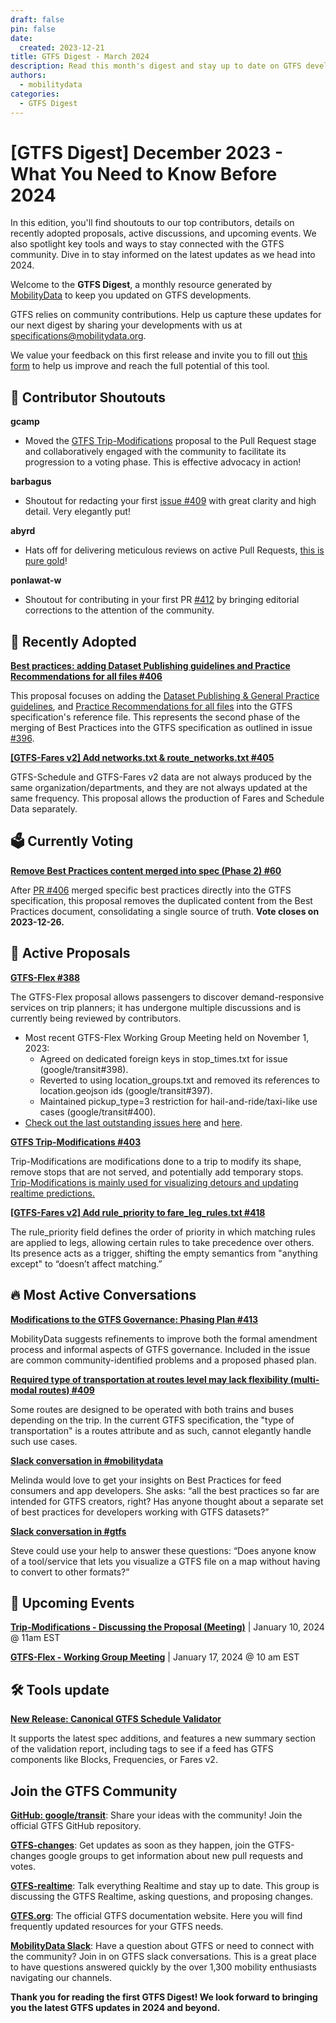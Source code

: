 ```yaml
---
draft: false
pin: false
date:
  created: 2023-12-21
title: GTFS Digest - March 2024
description: Read this month's digest and stay up to date on GTFS development.
authors: 
  - mobilitydata
categories:
  - GTFS Digest
---
```


# [GTFS Digest] December 2023 - What You Need to Know Before 2024
In this edition, you'll find shoutouts to our top contributors, details on recently adopted proposals, active discussions, and upcoming events. We also spotlight key tools and ways to stay connected with the GTFS community. Dive in to stay informed on the latest updates as we head into 2024.


<!-- more -->

Welcome to the **GTFS Digest**, a monthly resource generated by [MobilityData](https://mobilitydata.org/) to keep you updated on GTFS developments.

GTFS relies on community contributions. Help us capture these updates for our next digest by sharing your developments with us at [specifications@mobilitydata.org](mailto:specifications@mobiltydata.org).

We value your feedback on this first release and invite you to fill out [this form](https://forms.gle/GGefktvemnJD5Q9g8) to help us improve and reach the full potential of this tool.

## 🏅 Contributor Shoutouts

**gcamp**

* Moved the [GTFS Trip-Modifications](https://github.com/google/transit/pull/403) proposal to the Pull Request stage and collaboratively engaged with the community to facilitate its progression to a voting phase. This is effective advocacy in action!

**barbagus**

* Shoutout for redacting your first [issue #409](https://github.com/google/transit/issues/409) with great clarity and high detail. Very elegantly put!

**abyrd**

* Hats off for delivering meticulous reviews on active Pull Requests, [this is pure gold](https://github.com/google/transit/pull/403#issuecomment-1841006022)!

**ponlawat-w**

* Shoutout for contributing in your first PR [#412](https://github.com/google/transit/pull/412) by bringing editorial corrections to the attention of the community.

## 🚀 Recently Adopted

**[Best practices: adding Dataset Publishing guidelines and Practice Recommendations for all files #406](https://github.com/google/transit/pull/406)**

This proposal focuses on adding the [Dataset Publishing & General Practice guidelines](https://gtfs.org/schedule/best-practices/#dataset-publishing-general-practices), and [Practice Recommendations for all files](https://gtfs.org/schedule/best-practices/#all-files) into the GTFS specification's reference file. This represents the second phase of the merging of Best Practices into the GTFS specification as outlined in issue [#396](https://github.com/google/transit/issues/396).

**[[GTFS-Fares v2] Add networks.txt & route_networks.txt #405](https://github.com/google/transit/pull/405)**

GTFS-Schedule and GTFS-Fares v2 data are not always produced by the same organization/departments, and they are not always updated at the same frequency. This proposal allows the production of Fares and Schedule Data separately.

## 🗳️ Currently Voting

**[Remove Best Practices content merged into spec (Phase 2) #60](https://github.com/MobilityData/GTFS_Schedule_Best-Practices/pull/60)**

After [PR #406](https://github.com/google/transit/pull/406) merged specific best practices directly into the GTFS specification, this proposal removes the duplicated content from the Best Practices document, consolidating a single source of truth. **Vote closes on 2023-12-26.**

## 📂 Active Proposals

**[GTFS-Flex #388](https://github.com/google/transit/pull/388)**

The GTFS-Flex proposal allows passengers to discover demand-responsive services on trip planners; it has undergone multiple discussions and is currently being reviewed by contributors.

* Most recent GTFS-Flex Working Group Meeting held on November 1, 2023:
    * Agreed on dedicated foreign keys in stop_times.txt for issue (google/transit#398).
    * Reverted to using location_groups.txt and removed its references to location.geojson ids (google/transit#397).
    * Maintained pickup_type=3 restriction for hail-and-ride/taxi-like use cases (google/transit#400).
* [Check out the last outstanding issues here](https://github.com/google/transit/pull/388#issuecomment-1805958429) and [here](https://github.com/google/transit/pull/388#pullrequestreview-1766734999).

**[GTFS Trip-Modifications #403](https://github.com/google/transit/pull/403)**

Trip-Modifications are modifications done to a trip to modify its shape, remove stops that are not served, and potentially add temporary stops. [Trip-Modifications is mainly used for visualizing detours and updating realtime predictions.](https://blog.transitapp.com/how-transit-and-swiftly-put-bus-detours-on-the-map/)

**[[GTFS-Fares v2] Add rule_priority to fare_leg_rules.txt #418](https://github.com/google/transit/pull/418)**

The rule_priority field defines the order of priority in which matching rules are applied to legs, allowing certain rules to take precedence over others. Its presence acts as a trigger, shifting the empty semantics from "anything except" to “doesn’t affect matching.”

## 🔥 Most Active Conversations

**[Modifications to the GTFS Governance: Phasing Plan #413](https://github.com/google/transit/issues/413)**

MobilityData suggests refinements to improve both the formal amendment process and informal aspects of GTFS governance. Included in the issue are common community-identified problems and a proposed phased plan.

**[Required type of transportation at routes level may lack flexibility (multi-modal routes) #409](https://github.com/google/transit/issues/409)**

Some routes are designed to be operated with both trains and buses depending on the trip. In the current GTFS specification, the "type of transportation" is a routes attribute and as such, cannot elegantly handle such use cases.

**[Slack conversation in #mobilitydata](https://mobilitydata-io.slack.com/archives/C0J4TJY8L/p1702318548285739)**

Melinda would love to get your insights on Best Practices for feed consumers and app developers. She asks: “all the best practices so far are intended for GTFS creators, right? Has anyone thought about a separate set of best practices for developers working with GTFS datasets?”

**[Slack conversation in #gtfs](https://mobilitydata-io.slack.com/archives/C3FFFKX9C/p1701735882006169)**

Steve could use your help to answer these questions: “Does anyone know of a tool/service that lets you visualize a GTFS file on a map without having to convert to other formats?”

## 📅 Upcoming Events

**[Trip-Modifications - Discussing the Proposal (Meeting)](https://www.eventbrite.ca/e/gtfs-flex-working-group-meeting-implementation-testing-tickets-780184602147)** | January 10, 2024 @ 11am EST

**[GTFS-Flex - Working Group Meeting](https://www.eventbrite.ca/e/gtfs-flex-working-group-meeting-implementation-testing-tickets-780184602147)** | January 17, 2024 @ 10 am EST

## 🛠️ Tools update

**[New Release: Canonical GTFS Schedule Validator](https://gtfs-validator.mobilitydata.org/)**

It supports the latest spec additions, and features a new summary section of the validation report, including tags to see if a feed has GTFS components like Blocks, Frequencies, or Fares v2.

## Join the GTFS Community

**[GitHub: google/transit](https://github.com/google/transit)**: Share your ideas with the community! Join the official GTFS GitHub repository.

**[GTFS-changes](https://groups.google.com/g/gtfs-changes)**: Get updates as soon as they happen, join the GTFS-changes google groups to get information about new pull requests and votes.

**[GTFS-realtime](https://groups.google.com/g/gtfs-realtime)**: Talk everything Realtime and stay up to date. This group is discussing the GTFS Realtime, asking questions, and proposing changes.

**[GTFS.org](https://gtfs.org/)**: The official GTFS documentation website. Here you will find frequently updated resources for your GTFS needs.

**[MobilityData Slack](https://share.mobilitydata.org/slack)**: Have a question about GTFS or need to connect with the community? Join in on GTFS slack conversations. This is a great place to have questions answered quickly by the over 1,300 mobility enthusiasts navigating our channels.

**Thank you for reading the first GTFS Digest! We look forward to bringing you the latest GTFS updates in 2024 and beyond.**
